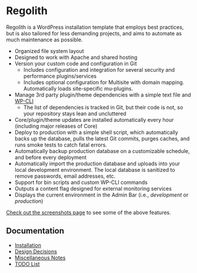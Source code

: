 # Regolith

Regolith is a WordPress installation template that employs best practices, but is also tailored for less demanding projects, and aims to automate as much maintenance as possible.

* Organized file system layout
* Designed to work with Apache and shared hosting
* Version your custom code and configuration in Git
	* Includes configuration and integration for several security and performance plugins/services
	* Includes optional configuration for Multisite with domain mapping. Automatically loads site-specific mu-plugins.
* Manage 3rd party plugin/theme dependencies with a simple text file and [WP-CLI](http://wp-cli.org/)
	* The list of dependencies is tracked in Git, but their code is not, so your repository stays lean and uncluttered
* Core/plugin/theme updates are installed automatically every hour (including major releases of Core)
* Deploy to production with a simple shell script, which automatically backs up the database, pulls the latest Git commits, purges caches, and runs smoke tests to catch fatal errors.
* Automatically backup production database on a customizable schedule, and before every deployment
* Automatically import the production database and uploads into your local development environment. The local database is sanitized to remove passwords, email addresses, etc.
* Support for bin scripts and custom WP-CLI commands
* Outputs a content flag designed for external monitoring services
* Displays the current environment in the Admin Bar (i.e., _development_ or _production_)

[Check out the screenshots page](docs/screenshots.md) to see some of the above features.

## Documentation

* [Installation](docs/install.md)
* [Design Decisions](docs/design-decisions.md)
* [Miscellaneous Notes](docs/miscellaneous-notes.md)
* [TODO List](docs/todo.md)
